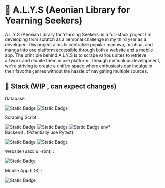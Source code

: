 # 📍 A.L.Y.S (Aeonian Library for Yearning Seekers)

A.L.Y.S (Aeonian Library for Yearning Seekers) is a full-stack project I'm developing from scratch as a personal challenge in my third year as a developer. This project aims to centralize popular manhwa, manhua, and manga into one platform accessible through both a website and a mobile app. The principle behind A.L.Y.S is to scrape various sites to retrieve artwork and reunite them in one platform. Through meticulous development, we're striving to create a unified space where enthusiasts can indulge in their favorite genres without the hassle of navigating multiple sources.

## 🔮 Stack (WIP , can expect changes)

Database

![Static Badge](https://img.shields.io/badge/Postgresql-grey?style=for-the-badge&logo=Postgresql)
![Static Badge](https://img.shields.io/badge/Supabase-grey?style=for-the-badge&logo=Supabase)

Scraping Script :

![Static Badge](https://img.shields.io/badge/Python-grey?style=for-the-badge&logo=Python)
![Static Badge](https://img.shields.io/badge/BS4-grey?style=for-the-badge&logo=BS4)
![Static Badge](https://img.shields.io/badge/Playwright-grey?style=for-the-badge&logo=Playwright)
env²  
Backend : (Potentially use Pytest)

![Static Badge](https://img.shields.io/badge/Python-grey?style=for-the-badge&logo=Python)
![Static Badge](https://img.shields.io/badge/Flask-grey?style=for-the-badge&logo=Flask)

Website (Back & Front) : 

![Static Badge](https://img.shields.io/badge/Flutter-grey?style=for-the-badge&logo=Flutter)

Mobile App (IOS) : 

![Static Badge](https://img.shields.io/badge/Flutter-grey?style=for-the-badge&logo=Flutter)
